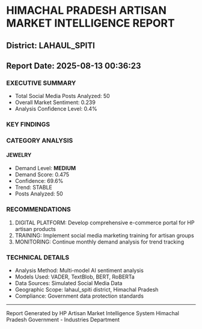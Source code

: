 # HIMACHAL PRADESH ARTISAN MARKET INTELLIGENCE REPORT
## District: LAHAUL_SPITI
## Report Date: 2025-08-13 00:36:23

### EXECUTIVE SUMMARY
- Total Social Media Posts Analyzed: 50
- Overall Market Sentiment: 0.239
- Analysis Confidence Level: 0.4%

### KEY FINDINGS

### CATEGORY ANALYSIS

#### JEWELRY
- Demand Level: **MEDIUM**
- Demand Score: 0.475
- Confidence: 69.6%
- Trend: STABLE
- Posts Analyzed: 50

### RECOMMENDATIONS
1. DIGITAL PLATFORM: Develop comprehensive e-commerce portal for HP artisan products
2. TRAINING: Implement social media marketing training for artisan groups
3. MONITORING: Continue monthly demand analysis for trend tracking

### TECHNICAL DETAILS
- Analysis Method: Multi-model AI sentiment analysis
- Models Used: VADER, TextBlob, BERT, RoBERTa
- Data Sources: Simulated Social Media Data
- Geographic Scope: lahaul_spiti district, Himachal Pradesh
- Compliance: Government data protection standards

---
Report Generated by HP Artisan Market Intelligence System
Himachal Pradesh Government - Industries Department
